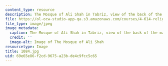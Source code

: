 ```yaml
---
content_type: resource
description: The Mosque of Ali Shah in Tabriz, view of the back of the massive iwan.
file: https://ol-ocw-studio-app-qa.s3.amazonaws.com/courses/4-614-religious-architecture-and-islamic-cultures-fall-2002/69e65e86f2cd9675a23bde4c9fcc5c65_1084.jpg
file_type: image/jpeg
image_metadata:
  caption: The Mosque of Ali Shah in Tabriz, view of the back of the massive iwan.
  credit: ''
  image-alt: Image of The Mosque of Ali Shah
resourcetype: Image
title: 1084.jpg
uid: 69e65e86-f2cd-9675-a23b-de4c9fcc5c65
---
```

